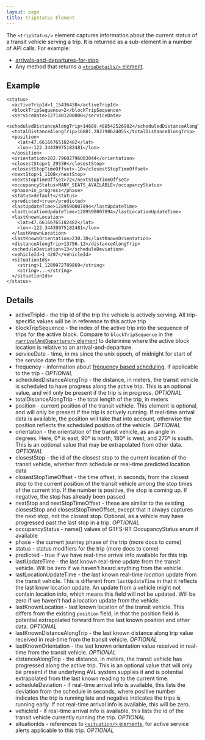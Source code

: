 ```yaml
---
layout: page
title: tripStatus Element
---
```


The `<tripStatus/>` element captures information about the current status of a transit vehicle serving a trip.  It is returned as a sub-element in a number of API calls.  For example:

* [arrivals-and-departures-for-stop](../methods/arrivals-and-departures-for-stop.html)
* Any method that returns a [`<tripDetails/>` element](trip-details.html).

## Example

~~~
<status>
  <activeTripId>1_15436438</activeTripId>
  <blockTripSequence>2</blockTripSequence>
  <serviceDate>1271401200000</serviceDate>
  <scheduledDistanceAlongTrip>14689.488542526902</scheduledDistanceAlongTrip>
  <totalDistanceAlongTrip>16801.282798624055</totalDistanceAlongTrip>
  <position>
    <lat>47.66166765182482</lat>
    <lon>-122.34439975182481</lon>
  </position>
  <orientation>202.79602796003044</orientation>
  <closestStop>1_29530</closestStop>
  <closestStopTimeOffset>-10</closestStopTimeOffset>
  <nextStop>1_1108</nextStop>
  <nextStopTimeOffset>72</nextStopTimeOffset>
  <occupancyStatus>MANY_SEATS_AVAILABLE</occupancyStatus>
  <phase>in_progress</phase>
  <status>default</status>
  <predicted>true</predicted>
  <lastUpdateTime>1289590007894</lastUpdateTime>
  <lastLocationUpdateTime>1289590007894</lastLocationUpdateTime>
  <lastKnownLocation>
    <lat>47.66166765182482</lat>
    <lon>-122.34439975182481</lon>
  </lastKnownLocation>
  <lastKnownOrientation>230.30</lastKnownOrientation>
  <distanceAlongTrip>13756.12</distanceAlongTrip>
  <scheduleDeviation>13</scheduleDeviation>
  <vehicleId>1_4207</vehicleId>
  <situationIds>
    <string>1_1289972789869</string>
    <string>...</string>
  </situationIds>
</status>
~~~

## Details

* activeTripId - the trip id of the trip the vehicle is actively serving.  All trip-specific values will be in reference to this active trip
* blockTripSequence - the index of the active trip into the sequence of trips for the active block.  Compare to `blockTripSequence` in the [`<arrivalAndDeparture/>` element](arrival-and-departure.html) to determine where the active block location is relative to an arrival-and-departure.
* serviceDate - time, in ms since the unix epoch, of midnight for start of the service date for the trip.
* frequency - information about [frequency based scheduling](frequency.html), if applicable to the trip - *OPTIONAL*
* scheduledDistanceAlongTrip - the distance, in meters, the transit vehicle is scheduled to have progress along the active trip.  This is an optional value, and will only be present if the trip is in progress. *OPTIONAL*
* totalDistanceAlongTrip - the total length of the trip, in meters
* position - current position of the transit vehicle. This element is optional, and will only be present if the trip is actively running. If real-time arrival data is available, the position will take that into account, otherwise the position reflects the scheduled position of the vehicle. *OPTIONAL*
* orientation - the orientation of the transit vehicle, as an angle in degrees.  Here, 0º is east, 90º is north, 180º is west, and 270º is south.  This is an optional value that may be extrapolated from other data. *OPTIONAL*
* closestStop - the id of the closest stop to the current location of the transit vehicle, whether from schedule or real-time predicted location data
* closestStopTimeOffset - the time offset, in seconds, from the closest stop to the current position of the transit vehicle among the stop times of the current trip. If the number is positive, the stop is coming up. If negative, the stop has already been passed.
* nextStop and nextStopTimeOffset - these are similar to the existing closestStop and closestStopTimeOffset, except that it always captures the next stop, not the closest stop.  Optional, as a vehicle may have progressed past the last stop in a trip. *OPTIONAL*
* occupancyStatus - name() values of GTFS-RT OccupancyStatus enum if available
* phase - the current journey phase of the trip (more docs to come)
* status - status modifiers for the trip (more docs to come)
* predicted - true if we have real-time arrival info available for this trip
* lastUpdateTime - the last known real-time update from the transit vehicle.  Will be zero if we haven't heard anything from the vehicle.
* lastLocationUpdateTime - the last known real-time *location* update from the transit vehicle.  This is different from `lastUpdateTime` in that it reflects the last know location update.  An update from a vehicle might not contain location info, which means this field will not be updated.  Will be zero if we haven't had a location update from the vehicle.
* lastKnownLocation - last known location of the transit vehicle.  This differs from the existing `position` field, in that the position field is potential extrapolated forward from the last known position and other data. *OPTIONAL*
* lastKnownDistanceAlongTrip - the last known distance along trip value received in real-time from the transit vehicle. *OPTIONAL*
* lastKnownOrientation - the last known orientation value received in real-time from the transit vehicle. *OPTIONAL*
* distanceAlongTrip - the distance, in meters, the transit vehicle has progressed along the active trip.  This is an optional value that will only be present if the underlying AVL system supplies it and is potential extrapolated from the last known reading to the current time.
* scheduleDeviation - if real-time arrival info is available, this lists the deviation from the schedule in seconds, where positive number indicates the trip is running late and negative indicates the trips is running early. If not real-time arrival info is available, this will be zero.
* vehicleId - if real-time arrival info is available, this lists the id of the transit vehicle currently running the trip. *OPTIONAL*
* situationIds - references to [`<situation/>` elements](situation.html), for active service alerts applicable to this trip. *OPTIONAL*
